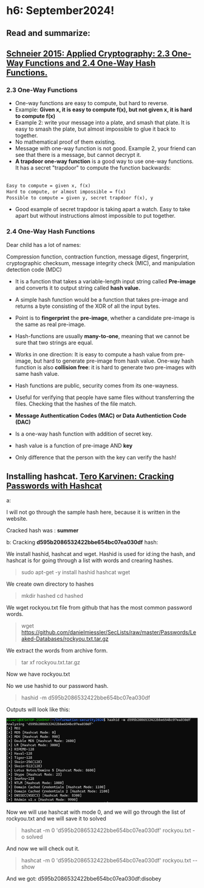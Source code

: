# h6: September2024!

## Read and summarize: 

## [Schneier 2015: Applied Cryptography: 2.3 One-Way Functions and 2.4 One-Way Hash Functions.](https://learning.oreilly.com/library/view/applied-cryptography-protocols/9781119096726/10_chap02.html#chap02-sec003)

### 2.3 One-Way Functions

- One-way functions are easy to compute, but hard to reverse.
- Example: **Given x, it is easy to compute f(x), but not given x, it is hard to compute f(x)**
- Example 2: write your message into a plate, and smash that plate. It is easy to smash the plate, but almost impossible to glue it back to together.
- No mathematical proof of them existing.
- Message with one-way function is not good. Example 2, your friend can see that there is a message, but cannot decrypt it.
- **A trapdoor one-way function** is a good way to use one-way functions. It has a secret "trapdoor" to compute the function backwards:


```

Easy to compute = given x, f(x)
Hard to compute, or almost impossible = f(x)
Possible to compute = given y, secret trapdoor f(x), y

```
- Good example of secret trapdoor is taking apart a watch. Easy to take apart but without instructions almost impossible to put together.


### 2.4 One-Way Hash Functions

Dear child has a lot of names:

Compression function, 
contraction function, 
message digest, 
fingerprint, 
cryptographic checksum, 
message integrity check (MIC), 
and manipulation detection code (MDC)

- It is a function that takes a variable-length input string called **Pre-image** and converts it to output string called **hash value.**

- A simple hash function would be a function that takes pre-image and returns a byte consisting of the XOR of all the input bytes.
- Point is to **fingerprint** the **pre-image**, whether a candidate pre-image is the same as real pre-image.
- Hash-functions are usually **many-to-one**, meaning that we cannot be sure that two strings are equal.

- Works in one direction: It is easy to compute a hash value from pre-image, but hard to generate pre-image from hash value.
One-way hash function is also **collision free**: it is hard to generate two pre-images with same hash value.

- Hash functions are public, security comes from its one-wayness. 
- Useful for verifying that people have same files without transferring the files. Checking that the hashes of the file match.

- **Message Authentication Codes (MAC) or Data Authentiction Code (DAC)**
- Is a one-way hash function with addition of secret key.
- hash value is a function of pre-image AND **key**
- Only difference that the person with the key can verify the hash!

## Installing hashcat. [Tero Karvinen: Cracking Passwords with Hashcat](https://terokarvinen.com/2022/cracking-passwords-with-hashcat/)

a:

I will not go through the sample hash here, because it is written in the website.

Cracked hash was : **summer**

b: Cracking **d595b2086532422bbe654bc07ea030df** hash:

We install hashid, hashcat and wget. Hashid is used for id:ing the hash, and hashcat is for going through a list with words and crearing hashes.

> sudo apt-get -y install hashid hashcat wget

We create own directory to hashes

> mkdir hashed
> cd hashed

We wget rockyou.txt file from github that has the most common password words.

> wget https://github.com/danielmiessler/SecLists/raw/master/Passwords/Leaked-Databases/rockyou.txt.tar.gz

We extract the words from archive form.

> tar xf rockyou.txt.tar.gz

Now we have rockyou.txt

No we use hashid to our password hash.

> hashid -m d595b2086532422bbe654bc07ea030df

Outputs will look like this:

![Hashed](photos/Näyttökuva%202024-09-28%20185737.png)

Now we will use hashcat with mode 0, and we will go through the list of rockyou.txt and we will save it to solved

> hashcat -m 0 'd595b2086532422bbe654bc07ea030df' rockyou.txt -o solved

And now we will check out it.

> hashcat -m 0 'd595b2086532422bbe654bc07ea030df' rockyou.txt --show

And we got: d595b2086532422bbe654bc07ea030df:disobey